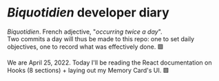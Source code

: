 # *Biquotidien* developer diary
*Biquotidien*. French adjective, "*occurring twice a day*".  
Two commits a day will thus be made to this repo: one to set daily objectives, one to record what was effectively done. 🟩

We are April 25, 2022. Today I'll be reading the React documentation on Hooks (8 sections) + laying out my Memory Card's UI. 🟩
